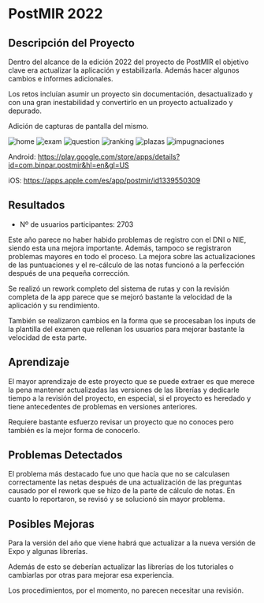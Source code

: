 # PostMIR 2022

## Descripción del Proyecto

Dentro del alcance de la edición 2022 del proyecto de PostMIR el objetivo clave era actualizar la aplicación
y estabilizarla. Además hacer algunos cambios e informes adicionales.

Los retos incluían asumir un proyecto sin documentación, desactualizado y con una gran inestabilidad
y convertirlo en un proyecto actualizado y depurado.

Adición de capturas de pantalla del mismo.

![home](../../img/home.webp)
![exam](../../img/exam.webp)
![question](../../img/question.webp)
![ranking](../../img/ranking.webp)
![plazas](../../img/plazas.webp)
![impugnaciones](../../img/impugnaciones.webp)

Android: https://play.google.com/store/apps/details?id=com.binpar.postmir&hl=en&gl=US

iOS: https://apps.apple.com/es/app/postmir/id1339550309

## Resultados

- Nº de usuarios participantes: 2703

Este año parece no haber habido problemas de registro con el DNI o NIE, siendo esta una mejora importante.
Además, tampoco se registraron problemas mayores en todo el proceso. La mejora sobre las actualizaciones
de las puntuaciones y el re-cálculo de las notas funcionó a la perfección después de una pequeña
corrección.

Se realizó un rework completo del sistema de rutas y con la revisión completa de la app parece que
se mejoró bastante la velocidad de la aplicación y su rendimiento.

También se realizaron cambios en la forma que se procesaban los inputs de la plantilla del examen que
rellenan los usuarios para mejorar bastante la velocidad de esta parte.

## Aprendizaje

El mayor aprendizaje de este proyecto que se puede extraer es que merece la pena mantener actualizadas
las versiones de las librerías y dedicarle tiempo a la revisión del proyecto, en especial, si el
proyecto es heredado y tiene antecedentes de problemas en versiones anteriores.

Requiere bastante esfuerzo revisar un proyecto que no conoces pero también es la mejor forma de conocerlo.

## Problemas Detectados

El problema más destacado fue uno que hacía que no se calculasen correctamente las netas después de una
actualización de las preguntas causado por el rework que se hizo de la parte de cálculo de notas.
En cuanto lo reportaron, se revisó y se solucionó sin mayor problema.

## Posibles Mejoras

Para la versión del año que viene habrá que actualizar a la nueva versión de Expo y algunas librerías.

Además de esto se deberían actualizar las librerías de los tutoriales o cambiarlas por otras para
mejorar esa experiencia.

Los procedimientos, por el momento, no parecen necesitar una revisión.
